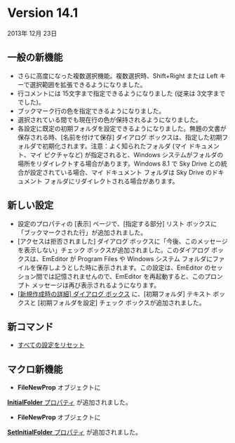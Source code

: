 # Version 14.1

2013年 12月 23日

## 一般の新機能

- さらに高度になった複数選択機能。複数選択時、Shift+Right または Left キーで選択範囲を拡張できるようになりました。
- 行コメントには 15文字まで指定できるようになりました (従来は 3文字まででした)。
- ブックマーク行の色を指定できるようになりました。
- 選択されている間でも現在行の色が保持されるようになりました。
- 各設定に既定の初期フォルダを設定できるようになりました。無題の文書が保存される時、\[名前を付けて保存\] ダイアログ
ボックスは、指定した初期フォルダで初期化されます。注意：よく知られたフォルダ (マイ ドキュメント、マイ ピクチャなど) が指定されると、Windows
システムがフォルダの場所をリダイレクトする場合があります。Windows 8.1 で Sky Drive との統合が設定されている場合、マイ
ドキュメント フォルダは Sky Drive のドキュメント フォルダにリダイレクトされる場合があります。

## 新しい設定

- 設定のプロパティの \[表示\] ページで、\[指定する部分\] リスト ボックスに「ブックマークされた行」が追加されました。
- \[アクセスは拒否されました\] ダイアログ ボックスに「今後、このメッセージを表示しない」チェック ボックスが追加されました。このダイアログ
ボックスは、EmEditor が Program Files や Windows システム
フォルダにファイルを保存しようとした時に表示されます。この設定は、EmEditor のセッション間では記憶されませんので、EmEditor
を再起動すると、このプロンプト メッセージは再び表示されるようになります。
- [\[新規作成時の詳細\] ダイアログ ボックス](../dlg/properties/file/new_details/index) に、\[初期フォルダ\] テキスト ボックスと \[初期フォルダを設定\] チェック
ボックスが追加されました。

## 新コマンド

- [すべての設定をリセット](../cmd/tools/reset_all_settings)

## マクロ新機能

- **FileNewProp** オブジェクトに

[**InitialFolder** プロパティ](../macro/file_new_prop/initial_folder) が追加されました。
- **FileNewProp** オブジェクトに

[**SetInitialFolder** プロパティ](../macro/file_new_prop/set_initial_folder) が追加されました。
